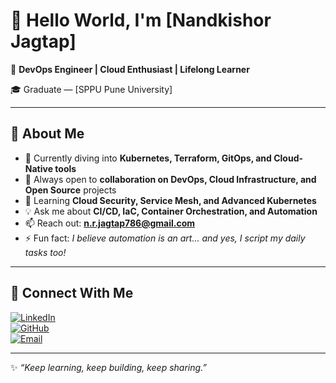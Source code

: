 # 👋 Hello World, I'm [Nandkishor Jagtap]

🚀 **DevOps Engineer | Cloud Enthusiast | Lifelong Learner**

🎓 Graduate — [SPPU Pune University]

---

## 🌟 About Me
- 🔭 Currently diving into **Kubernetes, Terraform, GitOps, and Cloud-Native tools**  
- 🤝 Always open to **collaboration on DevOps, Cloud Infrastructure, and Open Source** projects  
- 🎯 Learning **Cloud Security, Service Mesh, and Advanced Kubernetes**  
- 💡 Ask me about **CI/CD, IaC, Container Orchestration, and Automation**  
- 📫 Reach out: **n.r.jagtap786@gmail.com**  
- ⚡ Fun fact: *I believe automation is an art... and yes, I script my daily tasks too!*  

---

## 🤝 Connect With Me
[![LinkedIn](https://img.shields.io/badge/LinkedIn-blue?style=for-the-badge&logo=linkedin)](https://www.linkedin.com/in/nandkishorjagtap/)  
[![GitHub](https://img.shields.io/badge/GitHub-black?style=for-the-badge&logo=github)](https://github.com/Nandkishor-Jagtap)  
[![Email](https://img.shields.io/badge/Email-D14836?style=for-the-badge&logo=gmail&logoColor=white)](n.r.jagtap786@gmail.com)  

---

✨ *“Keep learning, keep building, keep sharing.”*
